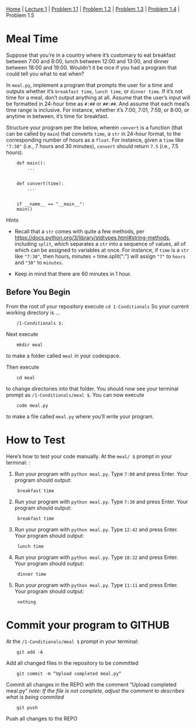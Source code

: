 [Home](../README.md) | [Lecture 1](1-Conditionals.md) | [Problem 1.1](PROBLEM1.1.md) | [Problem 1.2](PROBLEM1.2.md) | [Problem 1.3](PROBLEM1.3.md) | [Problem 1.4](PROBLEM1.4.md) | Problem 1.5

# Meal Time

Suppose that you’re in a country where it’s customary to eat breakfast between 7:00 and 8:00, lunch between 12:00 and 13:00, and dinner between 18:00 and 19:00. Wouldn’t it be nice if you had a program that could tell you what to eat when?

In `meal.py`, implement a program that prompts the user for a time and outputs whether it’s `breakfast time`, `lunch time`, or `dinner time`. If it’s not time for a meal, don’t output anything at all. Assume that the user’s input will be formatted in 24-hour time as `#:##` or `##:##`. And assume that each meal’s time range is inclusive. For instance, whether it’s 7:00, 7:01, 7:59, or 8:00, or anytime in between, it’s time for breakfast.

Structure your program per the below, wherein `convert` is a function (that can be called by `main`) that converts `time`, a `str` in 24-hour format, to the corresponding number of hours as a `float`. For instance, given a `time` like `"7:30"` (i.e., 7 hours and 30 minutes), `convert` should return `7.5` (i.e., 7.5 hours).

		def main():
			...


		def convert(time):
			...


		if __name__ == "__main__":
		main()
Hints
- Recall that a `str` comes with quite a few methods, per <https://docs.python.org/3/library/stdtypes.html#string-methods>, including `split`, which separates a `str` into a sequence of values, all of which can be assigned to variables at once. For instance, if `time` is a `str` like `"7:30"`, then
		hours, minutes = time.split(":")
will assign `"7"` to `hours` and `"30"` to `minutes`.

- Keep in mind that there are 60 minutes in 1 hour.

## Before You Begin
From the root of your repository execute `cd 1-Conditionals` So your current working directory is ...		

		/1-Conditionals $:
Next execute

		mkdir meal
to make a folder called `meal` in your codespace.

Then execute

		cd meal
to change directories into that folder. You should now see your terminal prompt as `/1-Conditionals/meal $`. You can now execute

		code meal.py
to make a file called `meal.py` where you’ll write your program.

# How to Test
Here’s how to test your code manually. At the `meal/ $` prompt in your terminal: :

1. Run your program with `python meal.py`. Type `7:00` and press Enter. Your program should output: 
		
		breakfast time
2. Run your program with `python meal.py`. Type `7:30` and press Enter. Your program should output:

		breakfast time
3. Run your program with `python meal.py`. Type `12:42` and press Enter. Your program should output:

		lunch time
4. Run your program with `python meal.py`. Type `18:32` and press Enter. Your program should output:

		dinner time
5. Run your program with `python meal.py`. Type `11:11` and press Enter. Your program should output:

		nothing


# Commit your program to GITHUB
At the `/1-Conditionals/meal $` prompt in your terminal:

		git add -A 
Add all changed files in the repository to be committed

		git commit -m “Upload completed meal.py“
Commit all changes in the REPO with the comment “Upload completed meal.py“
*note: If the file is not complete, adjust the comment to describes what is being commited*

		git push 
Push all changes to the REPO